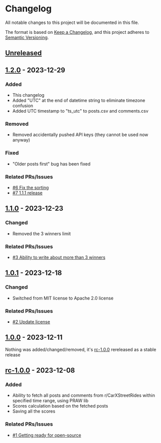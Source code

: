 # Changelog

All notable changes to this project will be documented in this file.

The format is based on [Keep a Changelog](https://keepachangelog.com/en/1.0.0/),
and this project adheres to [Semantic Versioning](https://semver.org/spec/v2.0.0.html).

## [Unreleased]

## [1.2.0] - 2023-12-29

### Added

- This changelog
- Added "UTC" at the end of datetime string to eliminate timezone confusion
- Added UTC timestamp to "ts_utc" to posts.csv and comments.csv

### Removed

- Removed accidentally pushed API keys (they cannot be used now anyway)

### Fixed

- "Older posts first" bug has been fixed

### Related PRs/Issues

- [#6 Fix the sorting](https://github.com/mrpaw69/carxrides-scoresfetcher/pull/6)
- [#7 1.1.1 release](https://github.com/mrpaw69/carxrides-scoresfetcher/pull/7)

## [1.1.0] - 2023-12-23

### Changed

- Removed the 3 winners limit

### Related PRs/Issues

- [#3 Ability to write about more than 3 winners](https://github.com/mrpaw69/carxrides-scoresfetcher/pull/3)

## [1.0.1] - 2023-12-18

### Changed

- Switched from MIT license to Apache 2.0 license

### Related PRs/Issues

- [#2 Update license](https://github.com/mrpaw69/carxrides-scoresfetcher/pull/2)

## [1.0.0] - 2023-12-11

 Nothing was added/changed/removed, it's [rc-1.0.0](#rc-100---2023-12-08) rereleased as a stable release

## [rc-1.0.0] - 2023-12-08

### Added

- Ability to fetch all posts and comments from r/CarXStreetRides within specified time range, using PRAW lib
- Scores calculation based on the fetched posts
- Saving all the scores

### Related PRs/Issues

- [#1 Getting ready for open-source](https://github.com/mrpaw69/carxrides-scoresfetcher/pull/1)

[unreleased]: https://github.com/mrpaw69/carxrides-scoresfetcher/compare/1.1.0...develop
[1.2.0]: https://github.com/mrpaw69/carxrides-scoresfetcher/compare/1.1.0...1.2.0
[1.1.0]: https://github.com/mrpaw69/carxrides-scoresfetcher/compare/1.0.1...1.1.0
[1.0.1]: https://github.com/mrpaw69/carxrides-scoresfetcher/compare/1.0.0...1.0.1
[1.0.0]: https://github.com/mrpaw69/carxrides-scoresfetcher/compare/rc-1.0.0...1.0.0
[rc-1.0.0]: https://github.com/mrpaw69/carxrides-scoresfetcher/releases/tag/rc-1.0.0
